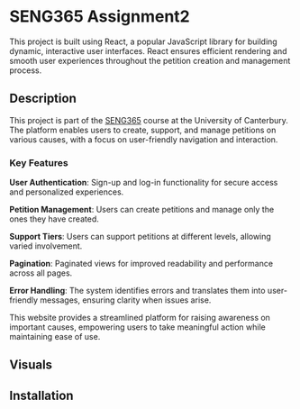 # SENG365 Assignment2

This project is built using React, a popular JavaScript library for building dynamic, interactive user interfaces. React ensures efficient rendering and smooth user experiences throughout the petition creation and management process.

## Description
This project is part of the [SENG365](https://courseinfo.canterbury.ac.nz/GetCourseDetails.aspx?course=SENG365&occurrence=24S1(C)&year=2024) course at the University of Canterbury. The platform enables users to create, support, and manage petitions on various causes, with a focus on user-friendly navigation and interaction.

### Key Features
**User Authentication**: Sign-up and log-in functionality for secure access and personalized experiences.

**Petition Management**: Users can create petitions and manage only the ones they have created.

**Support Tiers**: Users can support petitions at different levels, allowing varied involvement.

**Pagination**: Paginated views for improved readability and performance across all pages.

**Error Handling**: The system identifies errors and translates them into user-friendly messages, ensuring clarity when issues arise.


This website provides a streamlined platform for raising awareness on important causes, empowering users to take meaningful action while maintaining ease of use.

## Visuals

## Installation
